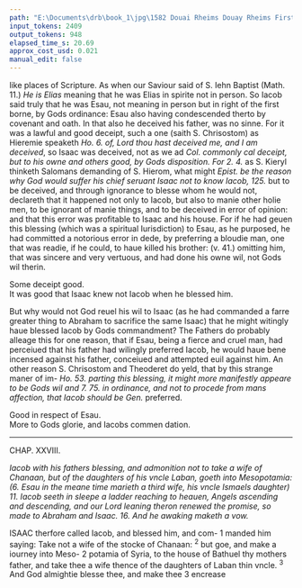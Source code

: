 ```yaml
---
path: "E:\Documents\drb\book_1\jpg\1582 Douai Rheims Douay Rheims First Edition  1 of 3 1609 Old Testament.pdf-112.jpg"
input_tokens: 2409
output_tokens: 948
elapsed_time_s: 20.69
approx_cost_usd: 0.021
manual_edit: false
---
```

like places of Scripture. As when our Saviour said of S. Iehn Baptist (Math. 11.) *He is Elias* meaning that he was Elias in spirite not in person. So Iacob said truly that he was Esau, not meaning in person but in right of the first borne, by Gods ordinance: Esau also having condescended therto by covenant and oath. In that also he deceived his father, was no sinne. For it was a lawful and good deceipt, such a one (saith S. Chrisostom) as Hieremie speaketh *Ho. 6. of, Lord thou hast deceived me, and I am deceived*, so Isaac was deceived, not as we ad *Col. commonly cal deceipt, but to his owne and others good, by Gods disposition. For 2. 4.* as S. Kieryl thinketh Salomans demanding of S. Hierom, what might *Epist. be the reason why God would suffer his chief seruant Isaac not to know Iacob, 125.* but to be deceived, and through ignorance to blesse whom he would not, declareth that it happened not only to Iacob, but also to manie other holie men, to be ignorant of manie things, and to be deceived in error of opinion: and that this error was profitable to Isaac and his house. For if he had geuen this blessing (which was a spiritual Iurisdiction) to Esau, as he purposed, he had committed a notorious error in dede, by preferring a bloudie man, one that was readie, if he could, to haue killed his brother: (v. 41.) omitting him, that was sincere and very vertuous, and had done his owne wil, not Gods wil therin.

<aside>Some deceipt good.</aside>

<aside>It was good that Isaac knew not Iacob when he blessed him.</aside>

But why would not God reuel his wil to Isaac (as he had commanded a farre greater thing to Abraham to sacrifice the same Isaac) that he might witingly haue blessed Iacob by Gods commandment? The Fathers do probably alleage this for one reason, that if Esau, being a fierce and cruel man, had perceiued that his father had wilingly preferred Iacob, he would haue bene incensed against his father, conceiued and attempted euil against him. An other reason S. Chrisostom and Theoderet do yeld, that by this strange maner of im- *Ho. 53. parting this blessing, it might more manifestly appeare to be Gods wil and 7. 75. in ordinance, and not to procede from mans affection, that Iacob should be Gen.* preferred.

<aside>Good in respect of Esau.</aside>

<aside>More to Gods glorie, and Iacobs commen dation.</aside>

---

CHAP. XXVIII.

*Iacob with his fathers blessing, and admonition not to take a wife of Chanaan, but of the daughters of his vncle Laban, goeth into Mesopotamia: (6. Esau in the meane time marieth a third wife, his vncle Ismaels daughter) 11. Iacob seeth in sleepe a ladder reaching to heauen, Angels ascending and descending, and our Lord leaning theron renewed the promise, so made to Abraham and Isaac. 16. And he awaking maketh a vow.*

ISAAC therfore called Iacob, and blessed him, and com- 1 manded him saying: Take not a wife of the stocke of Chanaan: <sup>2</sup> but goe, and make a iourney into Meso- 2 potamia of Syria, to the house of Bathuel thy mothers father, and take thee a wife thence of the daughters of Laban thin vncle. <sup>3</sup> And God almightie blesse thee, and make thee 3 encrease